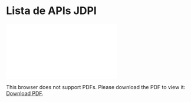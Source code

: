 # Lista de APIs JDPI

<object data="/plantao/arquivos/jdpi.pdf" type="application/pdf"  width="100%" height="500vh">
    <embed src="/plantao/arquivos/jdpi.pdf">
        <p>This browser does not support PDFs. Please download the PDF to view it: <a href="/plantao/participatnes-homologados/jdpi.pdf">Download PDF</a>.</p>
    </embed>
</object>